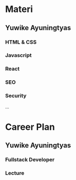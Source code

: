 # Materi

## Yuwike Ayuningtyas

### HTML & CSS

### Javascript

### React

### SEO

### Security

...

# Career Plan

## Yuwike Ayuningtyas

### Fullstack Developer

### Lecture
